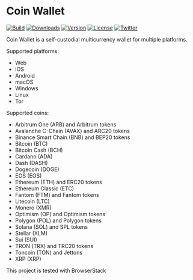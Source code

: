 # Coin Wallet

[![Build](https://github.com/coinspace/coinspace/actions/workflows/ci.yml/badge.svg)](https://github.com/CoinSpace/CoinSpace/actions/workflows/ci.yml)
[![Downloads](https://img.shields.io/github/downloads/coinspace/coinspace/total)](https://github.com/CoinSpace/CoinSpace/releases)
[![Version](https://img.shields.io/github/v/release/coinspace/coinspace?label=version)](https://github.com/CoinSpace/CoinSpace/releases)
[![License](https://img.shields.io/github/license/CoinSpace/CoinSpace?color=blue)](https://github.com/CoinSpace/CoinSpace/blob/master/LICENSE)
[![Twitter](https://img.shields.io/twitter/follow/CoinAppWallet?style=social)](https://twitter.com/intent/follow?screen_name=CoinAppWallet)

Coin Wallet is a self-custodial multicurrency wallet for multiple platforms.

Supported platforms:
- Web
- iOS
- Android
- macOS
- Windows
- Linux
- Tor

Supported coins:
- Arbitrum One (ARB) and Arbitrum tokens
- Avalanche C-Chain (AVAX) and ARC20 tokens
- Binance Smart Chain (BNB) and BEP20 tokens
- Bitcoin (BTC)
- Bitcoin Cash (BCH)
- Cardano (ADA)
- Dash (DASH)
- Dogecoin (DOGE)
- EOS (EOS)
- Ethereum (ETH) and ERC20 tokens
- Ethereum Classic (ETC)
- Fantom (FTM) and Fantom tokens
- Litecoin (LTC)
- Monero (XMR)
- Optimism (OP) and Optimism tokens
- Polygon (POL) and Polygon tokens
- Solana (SOL) and SPL tokens
- Stellar (XLM)
- Sui (SUI)
- TRON (TRX) and TRC20 tokens
- Toncoin (TON) and Jettons
- XRP (XRP)

This project is tested with BrowserStack
